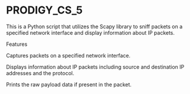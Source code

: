 # PRODIGY_CS_5
This is a Python script that utilizes the Scapy library to sniff packets on a specified network interface and display information about IP packets. 

Features

Captures packets on a specified network interface.

Displays information about IP packets including source and destination IP addresses and the protocol.

Prints the raw payload data if present in the packet.
